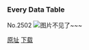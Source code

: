 ### Every Data Table
No.2502
![图片不见了~~~](https://imgs.xkcd.com/comics/every_data_table.png)

[原址](https://xkcd.com//2502) [下载](https://imgs.xkcd.com/comics/every_data_table.png)

